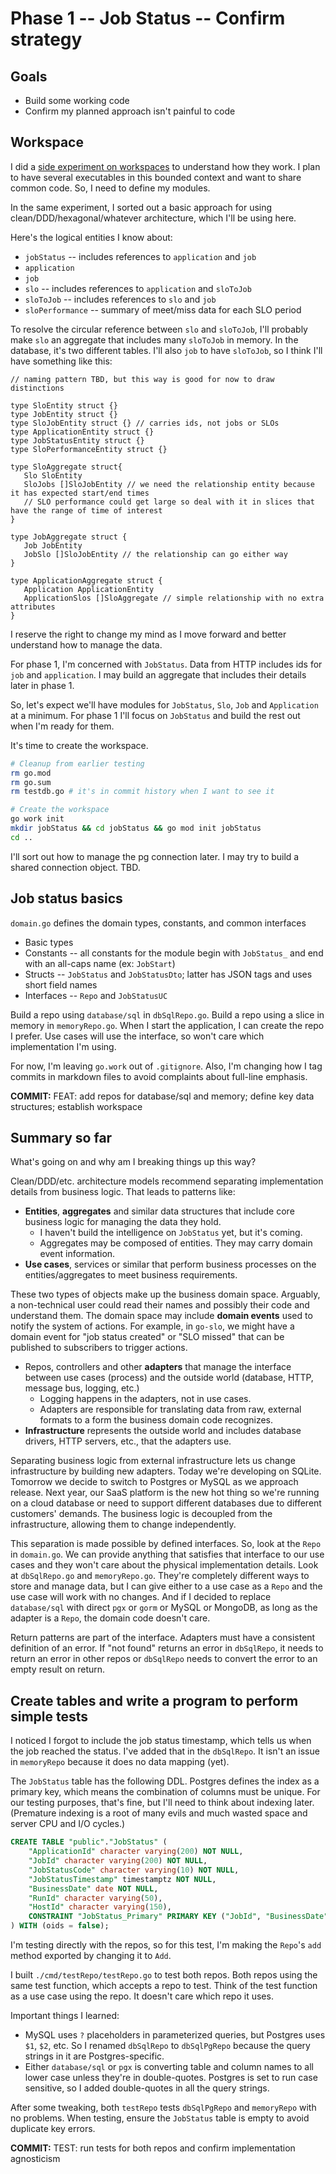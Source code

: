 # Phase 1 -- Job Status -- Confirm strategy

## Goals

* Build some working code
* Confirm my planned approach isn't painful to code

## Workspace

I did a [side experiment on workspaces](https://github.com/jmjf/go-workspace-experiment) to understand how they work. I plan to have several executables in this bounded context and want to share common code. So, I need to define my modules.

In the same experiment, I sorted out a basic approach for using clean/DDD/hexagonal/whatever architecture, which I'll be using here.

Here's the logical entities I know about:

* `jobStatus` -- includes references to `application` and `job`
* `application`
* `job`
* `slo` -- includes references to `application` and `sloToJob`
* `sloToJob` -- includes references to `slo` and `job`
* `sloPerformance` -- summary of meet/miss data for each SLO period

To resolve the circular reference between `slo` and `sloToJob`, I'll probably make `slo` an aggregate that includes many `sloToJob` in memory. In the database, it's two different tables. I'll also `job` to have `sloToJob`, so I think I'll have something like this:

```golang
// naming pattern TBD, but this way is good for now to draw distinctions

type SloEntity struct {}
type JobEntity struct {}
type SloJobEntity struct {} // carries ids, not jobs or SLOs
type ApplicationEntity struct {}
type JobStatusEntity struct {}
type SloPerformanceEntity struct {}

type SloAggregate struct{
   Slo SloEntity
   SloJobs []SloJobEntity // we need the relationship entity because it has expected start/end times
   // SLO performance could get large so deal with it in slices that have the range of time of interest
}

type JobAggregate struct {
   Job JobEntity
   JobSlo []SloJobEntity // the relationship can go either way
}

type ApplicationAggregate struct {
   Application ApplicationEntity
   ApplicationSlos []SloAggregate // simple relationship with no extra attributes
}
```

I reserve the right to change my mind as I move forward and better understand how to manage the data.

For phase 1, I'm concerned with `JobStatus`. Data from HTTP includes ids for `job` and `application`. I may build an aggregate that includes their details later in phase 1.

So, let's expect we'll have modules for `JobStatus`, `Slo`, `Job` and `Application` at a minimum. For phase 1 I'll focus on `JobStatus` and build the rest out when I'm ready for them.

It's time to create the workspace.

```bash
# Cleanup from earlier testing
rm go.mod
rm go.sum
rm testdb.go # it's in commit history when I want to see it

# Create the workspace
go work init
mkdir jobStatus && cd jobStatus && go mod init jobStatus
cd ..
```

I'll sort out how to manage the pg connection later. I may try to build a shared connection object. TBD.

## Job status basics

`domain.go` defines the domain types, constants, and common interfaces

* Basic types
* Constants -- all constants for the module begin with `JobStatus_` and end with an all-caps name (ex: `JobStart`)
* Structs -- `JobStatus` and `JobStatusDto`; latter has JSON tags and uses short field names
* Interfaces -- `Repo` and `JobStatusUC`

Build a repo using `database/sql` in `dbSqlRepo.go`. Build a repo using a slice in memory in `memoryRepo.go`. When I start the application, I can create the repo I prefer. Use cases will use the interface, so won't care which implementation I'm using.

For now, I'm leaving `go.work` out of `.gitignore`. Also, I'm changing how I tag commits in markdown files to avoid complaints about full-line emphasis.

**COMMIT:** FEAT: add repos for database/sql and memory; define key data structures; establish workspace

## Summary so far

What's going on and why am I breaking things up this way?

Clean/DDD/etc. architecture models recommend separating implementation details from business logic. That leads to patterns like:

* **Entities**, **aggregates** and similar data structures that include core business logic for managing the data they hold.
  * I haven't build the intelligence on `JobStatus` yet, but it's coming.
  * Aggregates may be composed of entities. They may carry domain event information.
* **Use cases**, services or similar that perform business processes on the entities/aggregates to meet business requirements.

These two types of objects make up the business domain space. Arguably, a non-technical user could read their names and possibly their code and understand them. The domain space may include **domain events** used to notify the system of actions. For example, in `go-slo`, we might have a domain event for "job status created" or "SLO missed" that can be published to subscribers to trigger actions.

* Repos, controllers and other **adapters** that manage the interface between use cases (process) and the outside world (database, HTTP, message bus, logging, etc.)
  * Logging happens in the adapters, not in use cases.
  * Adapters are responsible for translating data from raw, external formats to a form the business domain code recognizes.
* **Infrastructure** represents the outside world and includes database drivers, HTTP servers, etc., that the adapters use.

Separating business logic from external infrastructure lets us change infrastructure by building new adapters. Today we're developing on SQLite. Tomorrow we decide to switch to Postgres or MySQL as we approach release. Next year, our SaaS platform is the new hot thing so we're running on a cloud database or need to support different databases due to different customers' demands. The business logic is decoupled from the infrastructure, allowing them to change independently.

This separation is made possible by defined interfaces. So, look at the `Repo` in `domain.go`. We can provide anything that satisfies that interface to our use cases and they won't care about the physical implementation details. Look at `dbSqlRepo.go` and `memoryRepo.go`. They're completely different ways to store and manage data, but I can give either to a use case as a `Repo` and the use case will work with no changes. And if I decided to replace `database/sql` with direct `pgx` or `gorm` or MySQL or MongoDB, as long as the adapter is a `Repo`, the domain code doesn't care.

Return patterns are part of the interface. Adapters must have a consistent definition of an error. If "not found" returns an error in `dbSqlRepo`, it needs to return an error in other repos or `dbSqlRepo` needs to convert the error to an empty result on return.

## Create tables and write a program to perform simple tests

I noticed I forgot to include the job status timestamp, which tells us when the job reached the status. I've added that in the `dbSqlRepo`. It isn't an issue in `memoryRepo` because it does no data mapping (yet).

The `JobStatus` table has the following DDL. Postgres defines the index as a primary key, which means the combination of columns must be unique. For our testing purposes, that's fine, but I'll need to think about indexing later. (Premature indexing is a root of many evils and much wasted space and server CPU and I/O cycles.)

```sql
CREATE TABLE "public"."JobStatus" (
    "ApplicationId" character varying(200) NOT NULL,
    "JobId" character varying(200) NOT NULL,
    "JobStatusCode" character varying(10) NOT NULL,
    "JobStatusTimestamp" timestamptz NOT NULL,
    "BusinessDate" date NOT NULL,
    "RunId" character varying(50),
    "HostId" character varying(150),
    CONSTRAINT "JobStatus_Primary" PRIMARY KEY ("JobId", "BusinessDate", "JobStatusTimestamp", "ApplicationId")
) WITH (oids = false);
```

I'm testing directly with the repos, so for this test, I'm making the `Repo`'s `add` method exported by changing it to `Add`.

I built `./cmd/testRepo/testRepo.go` to test both repos. Both repos using the same test function, which accepts a repo to test. Think of the test function as a use case using the repo. It doesn't care which repo it uses.

Important things I learned:

* MySQL uses `?` placeholders in parameterized queries, but Postgres uses `$1`, `$2`, etc. So I renamed `dbSqlRepo` to `dbSqlPgRepo` because the query strings in it are Postgres-specific.
* Either `database/sql` or `pgx` is converting table and column names to all lower case unless they're in double-quotes. Postgres is set to run case sensitive, so I added double-quotes in all the query strings.

After some tweaking, both `testRepo` tests `dbSqlPgRepo` and `memoryRepo` with no problems. When testing, ensure the `JobStatus` table is empty to avoid duplicate key errors.

**COMMIT:** TEST: run tests for both repos and confirm implementation agnosticism
